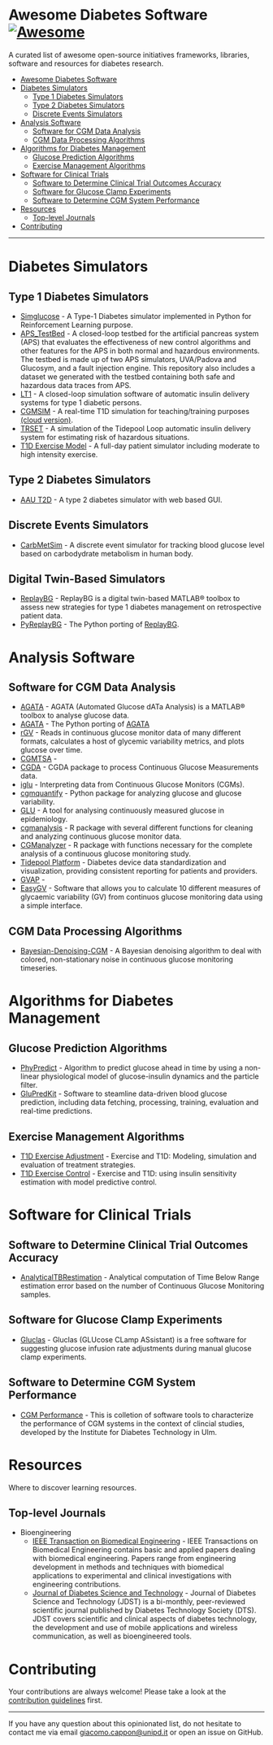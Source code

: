 # Awesome Diabetes Software [![Awesome](https://cdn.rawgit.com/sindresorhus/awesome/d7305f38d29fed78fa85652e3a63e154dd8e8829/media/badge.svg)](https://github.com/sindresorhus/awesome)

A curated list of awesome open-source initiatives frameworks, libraries, software and resources for diabetes research.

- [Awesome Diabetes Software](#awesome-diabetes-software)
- [Diabetes Simulators](#diabetes-simulators)
    - [Type 1 Diabetes Simulators](#t1d-simulators)
    - [Type 2 Diabetes Simulators](#t2d-simulators)
    - [Discrete Events Simulators](#discrete-events-simulators)
- [Analysis Software](#analysis-software)
    - [Software for CGM Data Analysis](#software-for-cgm-data-analysis)
    - [CGM Data Processing Algorithms](#cgm-proessing-algorithms)
- [Algorithms for Diabetes Management](#algorithms-for-diabetes-management)
    - [Glucose Prediction Algorithms](#glucose-prediction-algorithms)
    - [Exercise Management Algorithms](#exercise-management-algorithms)
- [Software for Clinical Trials](#software-for-clinical-trials)
    - [Software to Determine Clinical Trial Outcomes Accuracy](#software-to-determine-clinical-trial-outcomes-accuracy)
    - [Software for Glucose Clamp Experiments](#software-for-glucose-clamp-experiments)
    - [Software to Determine CGM System Performance](#software-to-determine-cgm-system-performance)
- [Resources](#resources)
    - [Top-level Journals](#top-level-journals)
- [Contributing](#contributing)

---

# Diabetes Simulators 

## Type 1 Diabetes Simulators

* [Simglucose](https://github.com/jxx123/simglucose) - A Type-1 Diabetes simulator implemented in Python for Reinforcement Learning purpose.
* [APS_TestBed](https://github.com/UVA-DSA/APS_TestBed) - A closed-loop testbed for the artificial pancreas system (APS) that evaluates the effectiveness of new control algorithms and other features for the APS in both normal and hazardous environments. The testbed is made up of two APS simulators, UVA/Padova and Glucosym, and a fault injection engine. This repository also includes a dataset we generated with the testbed containing both safe and hazardous data traces from APS.
* [LT1](https://github.com/hpeuscher/loopinsight1) - A closed-loop simulation software of automatic insulin delivery systems for type 1 diabetic persons.
* [CGMSIM](https://github.com/lsandini/cgmsim-lib/) - A real-time T1D simulation for teaching/training purposes [(cloud version)](https://cgmsim.com).
* [TRSET](https://github.com/tidepool-org/data-science-simulator) - A simulation of the Tidepool Loop automatic insulin delivery system for estimating risk of hazardous situations.
* [T1D Exercise Model](https://gitlab.com/csb.ethz/t1d-exercise-model) - A full-day patient simulator including moderate to high intensity exercise.

## Type 2 Diabetes Simulators

* [AAU T2D](https://gitlab.com/aau-adapt-t2d/aau-t2d-simulator) - A type 2 diabetes simulator with web based GUI.
## Discrete Events Simulators

* [CarbMetSim](https://github.com/mukulgoyalmke/CarbMetSim) - A discrete event simulator for tracking blood glucose level based on carbodydrate metabolism in human body.

## Digital Twin-Based Simulators

* [ReplayBG](https://github.com/gcappon/replay-bg) - ReplayBG is a digital twin-based MATLAB® toolbox to assess new strategies for type 1 diabetes management on retrospective patient data.
* [PyReplayBG](https://github.com/gcappon/py_replay_bg) - The Python porting of [ReplayBG](#replaybg).
  
# Analysis Software

## Software for CGM Data Analysis

* [AGATA](https://github.com/gcappon/agata) - AGATA (Automated Glucose dATa Analysis) is a MATLAB® toolbox to analyse glucose data.
* [AGATA](https://github.com/gcappon/py_agata) - The Python porting of [AGATA](#agata)
* [rGV](https://cran.r-project.org/web/packages/rGV/index.html) - Reads in continuous glucose monitor data of many different formats, calculates a host of glycemic variability metrics, and plots glucose over time.
* [CGMTSA](https://github.com/RyanJ-Shao/CGMTSA) - <No description given>
* [CGDA](https://github.com/EvdVossen/CGDA) - CGDA package to process Continuous Glucose Measurements data.
* [iglu](https://github.com/irinagain/iglu) - Interpreting data from Continuous Glucose Monitors (CGMs).
* [cgmquantify](https://github.com/brinnaebent/cgmquantify) - Python package for analyzing glucose and glucose variability.
* [GLU](https://github.com/MRCIEU/GLU) - A tool for analysing continuously measured glucose in epidemiology.
* [cgmanalysis](https://cran.r-project.org/web/packages/cgmanalysis/index.html) - R package with several different functions for cleaning and analyzing continuous glucose monitor data.
* [CGManalyzer](https://cran.r-project.org/web/packages/CGManalyzer/index.html) - R package with functions necessary for the complete analysis of a continuous glucose monitoring study.
* [Tidepool Platform](https://github.com/tidepool-org/blip) - Diabetes device data standardization and visualization, providing consistent reporting for patients and providers.
* [GVAP](https://sourceforge.net/projects/glyvariab/files/?source=navbar) - <No description given>
* [EasyGV](www.phc.ox.ac.uk/research/technology-outputs/easygv) - Software that allows you to calculate 10 different measures of glycaemic variability (GV) from continuos glucose monitoring data using a simple interface.

## CGM Data Processing Algorithms

* [Bayesian-Denoising-CGM](https://github.com/NunzioCamer/Bayesian-Denoising-CGM) - A Bayesian denoising algorithm to deal with colored, non-stationary noise in continuous glucose monitoring timeseries.

# Algorithms for Diabetes Management

## Glucose Prediction Algorithms

* [PhyPredict](https://github.com/checoisback/phy-predict) - Algorithm to predict glucose ahead in time by using a non-linear physiological model of glucose-insulin dynamics and the particle filter.
* [GluPredKit](https://github.com/miriamkw/GluPredKit) - Software to steamline data-driven blood glucose prediction,  including data fetching, processing, training, evaluation and real-time predictions.

## Exercise Management Algorithms

* [T1D Exercise Adjustment](https://gitlab.com/csb.ethz/t1d-exercise-adjustment) - Exercise and T1D: Modeling, simulation and evaluation of treatment strategies.
* [T1D Exercise Control](https://gitlab.com/csb.ethz/t1d-exercise-control) - Exercise and T1D: using insulin sensitivity estimation with model predictive control.

# Software for Clinical Trials

## Software to Determine Clinical Trial Outcomes Accuracy

* [AnalyticalTBRestimation](https://github.com/NunzioCamer/AnalyticalTBRestimation) - Analytical computation of Time Below Range estimation error based on the number of Continuous Glucose Monitoring samples.

## Software for Glucose Clamp Experiments

* [Gluclas](https://github.com/jp993/gluclas) - Gluclas (GLUcose CLamp ASsistant) is a free software for suggesting glucose infusion rate adjustments during manual glucose clamp experiments.

## Software to Determine CGM System Performance

* [CGM Performance](https://github.com/IfDTUlm/CGM_Performance_Assessment) - This is colletion of software tools to characterize the performance of CGM systems in the context of clincial studies, developed by the Institute for Diabetes Technology in Ulm.

# Resources

Where to discover learning resources.

## Top-level Journals

* Bioengineering
    * [IEEE Transaction on Biomedical Engineering](https://www.embs.org/tbme/) - IEEE Transactions on Biomedical Engineering contains basic and applied papers dealing with biomedical engineering. Papers range from engineering development in methods and techniques with biomedical applications to experimental and clinical investigations with engineering contributions.
    * [Journal of Diabetes Science and Technology](https://journals.sagepub.com/home/dst) - Journal of Diabetes Science and Technology (JDST) is a bi-monthly, peer-reviewed scientific journal published by Diabetes Technology Society (DTS). JDST covers scientific and clinical aspects of diabetes technology, the development and use of mobile applications and wireless communication, as well as bioengineered tools.

# Contributing

Your contributions are always welcome! Please take a look at the [contribution guidelines](https://github.com/gcappon/awesome-diabetes-simulation/blob/master/CONTRIBUTING.md) first.

- - -

If you have any question about this opinionated list, do not hesitate to contact me via email giacomo.cappon@unipd.it or open an issue on GitHub.
